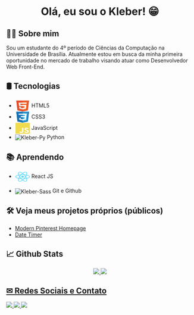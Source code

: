 <div align="center">
    <h1>Olá, eu sou o Kleber! 😁</h1>
</div>

## 🙋‍♂️ Sobre mim
Sou um estudante do 4º período de Ciências da Computação na Universidade de Brasília. Atualmente estou em busca da minha primeira oportunidade no mercado de trabalho visando    atuar como Desenvolvedor Web Front-End.
 
## 🛢 Tecnologias
- <img align="center" alt="Kleber-HTML" height="30" width="40" src="https://raw.githubusercontent.com/devicons/devicon/master/icons/html5/html5-original.svg"> HTML5
- <img align="center" alt="Kleber-CSS" height="30" width="40" src="https://raw.githubusercontent.com/devicons/devicon/master/icons/css3/css3-original.svg"> CSS3
- <img align="center" alt="Kleber-Js" height="30" width="40" src="https://raw.githubusercontent.com/devicons/devicon/master/icons/javascript/javascript-plain.svg"> JavaScript
- <img align="center" alt="Kleber-Py" height="30" width="40" src="https://cdn.jsdelivr.net/gh/devicons/devicon/icons/python/python-original.svg"> Python


## 📚 Aprendendo
- <img align="center" alt="Kleber-React" height="30" width="40" src="https://raw.githubusercontent.com/devicons/devicon/master/icons/react/react-original.svg"> React JS
<!-- - <img align="center" alt="Kleber-Bootstrap" height="30" width="40" src="https://cdn.jsdelivr.net/gh/devicons/devicon/icons/bootstrap/bootstrap-plain.svg"/> Bootstrap --> 
- <img align="center" alt="Kleber-Sass" height="30" width="40" src="https://cdn.jsdelivr.net/gh/devicons/devicon/icons/git/git-original.svg"/> Git e Github


## 🛠 Veja meus projetos próprios (públicos)
- [Modern Pinterest Homepage](https://github.com/kleberjr/pinterest-homepage-replica)
- [Date Timer](https://github.com/kleberjr/timer)


## 📈 Github Stats 
<div align="center" style="display: inline_block;">
  <a href="https://github.com/kleberjr">
  <img height="180em" src="https://github-readme-stats.vercel.app/api?username=kleberjr&show_icons=true&theme=github_dark&include_all_commits=true&count_private=true"/>
  <img height="180em" src="https://github-readme-stats.vercel.app/api/top-langs/?username=kleberjr&layout=compact&langs_count=5&theme=github_dark"/>
</div>   
  

## ✉ Redes Sociais e Contato
<div> 
  <a href="https://instagram.com/kleberrjr" target="_blank">
    <img src="https://img.shields.io/badge/-Instagram-%23E4405F?style=for-the-badge&logo=instagram&logoColor=white" target="_blank">
  </a>
  
  <a href = "mailto:kleb3r.jr@gmail.com">
    <img src="https://img.shields.io/badge/Gmail-D14836?style=for-the-badge&logo=gmail&logoColor=white" target="_blank">
  </a>
  
  <a href="https://www.linkedin.com/in/kleber-rodrigues-444011205/" target="_blank">
    <img src="https://img.shields.io/badge/-LinkedIn-%230077B5?style=for-the-badge&logo=linkedin&logoColor=white" target="_blank">
  </a> 
</div>
